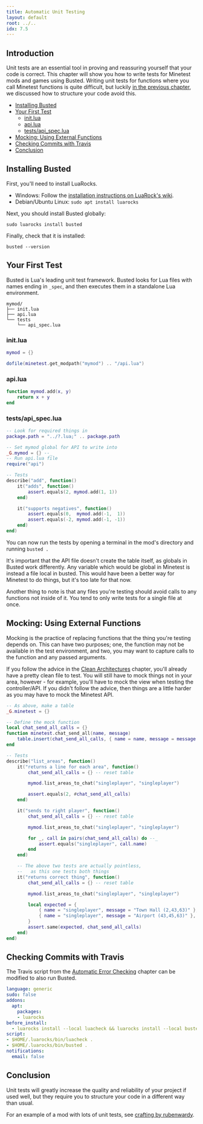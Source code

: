 ```yaml
---
title: Automatic Unit Testing
layout: default
root: ../..
idx: 7.5
---
```


## Introduction <!-- omit in toc -->

Unit tests are an essential tool in proving and reassuring yourself that your code
is correct. This chapter will show you how to write tests for Minetest mods and
games using Busted. Writing unit tests for functions where you call Minetest
functions is quite difficult, but luckily [in the previous chapter](clean_arch.html),
we discussed how to structure your code avoid this.

- [Installing Busted](#installing-busted)
- [Your First Test](#your-first-test)
  - [init.lua](#initlua)
  - [api.lua](#apilua)
  - [tests/api_spec.lua](#testsapispeclua)
- [Mocking: Using External Functions](#mocking-using-external-functions)
- [Checking Commits with Travis](#checking-commits-with-travis)
- [Conclusion](#conclusion)

## Installing Busted

First, you'll need to install LuaRocks.

* Windows: Follow the [installation instructions on LuaRock's wiki](https://github.com/luarocks/luarocks/wiki/Installation-instructions-for-Windows).
* Debian/Ubuntu Linux: `sudo apt install luarocks`

Next, you should install Busted globally:

    sudo luarocks install busted

Finally, check that it is installed:

    busted --version


## Your First Test

Busted is Lua's leading unit test framework. Busted looks for Lua files with
names ending in `_spec`, and then executes them in a standalone Lua environment.

    mymod/
    ├── init.lua
    ├── api.lua
    └── tests
        └── api_spec.lua


### init.lua

```lua
mymod = {}

dofile(minetest.get_modpath("mymod") .. "/api.lua")
```



### api.lua

```lua
function mymod.add(x, y)
    return x + y
end
```

### tests/api_spec.lua

```lua
-- Look for required things in
package.path = "../?.lua;" .. package.path

-- Set mymod global for API to write into
_G.mymod = {} --_
-- Run api.lua file
require("api")

-- Tests
describe("add", function()
    it("adds", function()
        assert.equals(2, mymod.add(1, 1))
    end)

    it("supports negatives", function()
        assert.equals(0,  mymod.add(-1,  1))
        assert.equals(-2, mymod.add(-1, -1))
    end)
end)
```

You can now run the tests by opening a terminal in the mod's directory and
running `busted .`

It's important that the API file doesn't create the table itself, as globals in
Busted work differently. Any variable which would be global in Minetest is instead
a file local in busted. This would have been a better way for Minetest to do things,
but it's too late for that now.

Another thing to note is that any files you're testing should avoid calls to any
functions not inside of it. You tend to only write tests for a single file at once.


## Mocking: Using External Functions

Mocking is the practice of replacing functions that the thing you're testing depends
on. This can have two purposes; one, the function may not be available in the
test environment, and two, you may want to capture calls to the function and any
passed arguments.

If you follow the advice in the [Clean Architectures](clean_arch.html) chapter,
you'll already have a pretty clean file to test. You will still have to mock
things not in your area, however - for example, you'll have to mock the view when
testing the controller/API. If you didn't follow the advice, then things are a
little harder as you may have to mock the Minetest API.

```lua
-- As above, make a table
_G.minetest = {}

-- Define the mock function
local chat_send_all_calls = {}
function minetest.chat_send_all(name, message)
    table.insert(chat_send_all_calls, { name = name, message = message })
end

-- Tests
describe("list_areas", function()
    it("returns a line for each area", function()
        chat_send_all_calls = {} -- reset table

        mymod.list_areas_to_chat("singleplayer", "singleplayer")

        assert.equals(2, #chat_send_all_calls)
    end)

    it("sends to right player", function()
        chat_send_all_calls = {} -- reset table

        mymod.list_areas_to_chat("singleplayer", "singleplayer")

        for _, call in pairs(chat_send_all_calls) do --_
            assert.equals("singleplayer", call.name)
        end
    end)

    -- The above two tests are actually pointless,
    --   as this one tests both things
    it("returns correct thing", function()
        chat_send_all_calls = {} -- reset table

        mymod.list_areas_to_chat("singleplayer", "singleplayer")

        local expected = {
            { name = "singleplayer", message = "Town Hall (2,43,63)" },
            { name = "singleplayer", message = "Airport (43,45,63)" },
        }
        assert.same(expected, chat_send_all_calls)
    end)
end)
```


## Checking Commits with Travis

The Travis script from the [Automatic Error Checking](luacheck.html)
chapter can be modified to also run Busted.

```yml
language: generic
sudo: false
addons:
  apt:
    packages:
    - luarocks
before_install:
  - luarocks install --local luacheck && luarocks install --local busted
script:
- $HOME/.luarocks/bin/luacheck .
- $HOME/.luarocks/bin/busted .
notifications:
  email: false
```


## Conclusion

Unit tests will greatly increase the quality and reliability of your project if used
well, but they require you to structure your code in a different way than usual.

For an example of a mod with lots of unit tests, see
[crafting by rubenwardy](https://github.com/rubenwardy/crafting).
